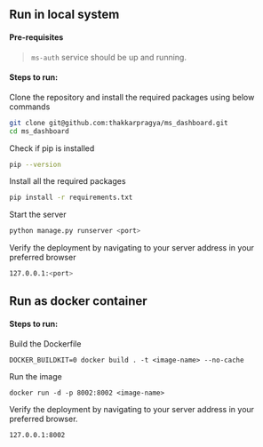 ## Run in local system

#### Pre-requisites

> `ms-auth` service should be up and running.

#### Steps to run:

Clone the repository and install the required packages using below commands
```sh
git clone git@github.com:thakkarpragya/ms_dashboard.git
cd ms_dashboard
```

Check if pip is installed

```sh
pip --version
```

Install all the required packages

```sh
pip install -r requirements.txt
```

Start the server

```sh
python manage.py runserver <port>
```

Verify the deployment by navigating to your server address in your preferred browser

```sh
127.0.0.1:<port>
```

## Run as docker container

#### Steps to run:

Build the Dockerfile

```
DOCKER_BUILDKIT=0 docker build . -t <image-name> --no-cache
```

Run the image

```
docker run -d -p 8002:8002 <image-name>
```

Verify the deployment by navigating to your server address in your preferred browser.

```sh
127.0.0.1:8002
```
